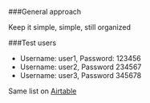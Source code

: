 ###General approach

Keep it simple, simple, still organized

###Test users

- Username: user1, Password: 123456
- Username: user2, Password 234567
- Username: user3, Password 345678

Same list on [Airtable](https://airtable.com/shrvwW56tkDa3YOfB)

